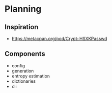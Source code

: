 # Planning

## Inspiration

- https://metacpan.org/pod/Crypt::HSXKPasswd

## Components

- config
- generation
- entropy estimation
- dictionaries
- cli
